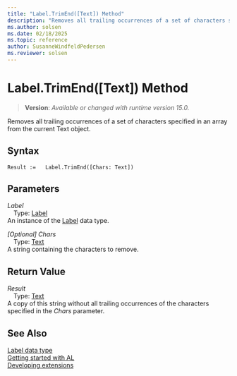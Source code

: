 ```yaml
---
title: "Label.TrimEnd([Text]) Method"
description: "Removes all trailing occurrences of a set of characters specified in an array from the current Text object."
ms.author: solsen
ms.date: 02/18/2025
ms.topic: reference
author: SusanneWindfeldPedersen
ms.reviewer: solsen
---
```

[//]: # (START>DO_NOT_EDIT)
[//]: # (IMPORTANT:Do not edit any of the content between here and the END>DO_NOT_EDIT.)
[//]: # (Any modifications should be made in the .xml files in the ModernDev repo.)
# Label.TrimEnd([Text]) Method
> **Version**: _Available or changed with runtime version 15.0._

Removes all trailing occurrences of a set of characters specified in an array from the current Text object.


## Syntax
```AL
Result :=   Label.TrimEnd([Chars: Text])
```
## Parameters
*Label*  
&emsp;Type: [Label](label-data-type.md)  
An instance of the [Label](label-data-type.md) data type.  

*[Optional] Chars*  
&emsp;Type: [Text](../text/text-data-type.md)  
A string containing the characters to remove.  


## Return Value
*Result*  
&emsp;Type: [Text](../text/text-data-type.md)  
A copy of this string without all trailing occurrences of the characters specified in the *Chars* parameter.


[//]: # (IMPORTANT: END>DO_NOT_EDIT)
## See Also
[Label data type](label-data-type.md)  
[Getting started with AL](../../devenv-get-started.md)  
[Developing extensions](../../devenv-dev-overview.md)
